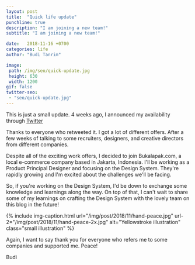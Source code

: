```yaml
---
layout: post
title:  "Quick life update"
punchline: true
description: "I am joining a new team!"
subtitle: "I am joining a new team!"

date:   2018-11-16 +0700
categories: life
author: "Budi Tanrim"

image:
 path: /img/seo/quick-update.jpg
 height: 630
 width: 1200
gif: false
twitter-seo: 
 - "seo/quick-update.jpg"
---
```


This is just a small update. 4 weeks ago, I announced my availability through [Twitter][link-1]

Thanks to everyone who retweeted it. I got a lot of different offers. After a few weeks of talking to some recruiters, designers, and creative directors from different companies. 

Despite all of the exciting work offers, I decided to join Bukalapak.com, a local e-commerce company based in Jakarta, Indonesia. I'll be working as a Product Principal Designer and focusing on the Design System. They're rapidly growing and I'm excited about the challenges we'll be facing.

So, if you're working on the Design System, I'd be down to exchange some knowledge and learnings along the way. On top of that, I can't wait to share some of my learnings on crafting the Design System with the lovely team on this blog in the future!

{% include img-caption.html 
url="/img/post/2018/11/hand-peace.jpg" 
url-2="/img/post/2018/11/hand-peace-2x.jpg" 
alt="Yellowstroke illustration" 
class="small illustration" %}

Again, I want to say thank you for everyone who refers me to some companies and supported me. Peace!

Budi

[link-1]: https://twitter.com/buditanrim/status/1054719299292561409